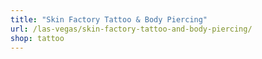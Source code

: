 ```yaml
---
title: "Skin Factory Tattoo & Body Piercing"
url: /las-vegas/skin-factory-tattoo-and-body-piercing/
shop: tattoo
---
```

